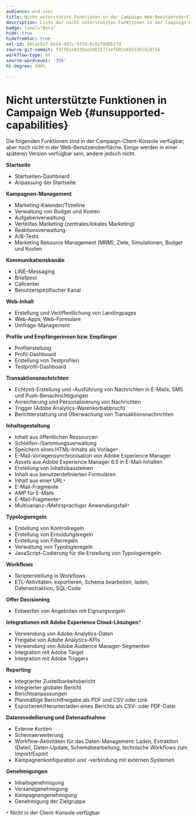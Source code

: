 ```yaml
---
audience: end-user
title: Nicht unterstützte Funktionen in der Campaign Web-Benutzeroberfläche
description: Liste der nicht unterstützten Funktionen in der Campaign Web-Benutzeroberfläche
badge: label="Beta"
hide: true
hidefromtoc: true
exl-id: 4bcac01f-be1d-497c-937d-0c82f0d6b17d
source-git-commit: f4ffb1e033dae3d631772ef602e48e336c8c0f16
workflow-type: ht
source-wordcount: '350'
ht-degree: 100%

---
```


# Nicht unterstützte Funktionen in Campaign Web {#unsupported-capabilities}

Die folgenden Funktionen sind in der Campaign-Client-Konsole verfügbar, aber noch nicht in der Web-Benutzeroberfläche. Einige werden in einer späteren Version verfügbar sein, andere jedoch nicht.

**Startseite**

* Startseiten-Dashboard
* Anpassung der Startseite

**Kampagnen-Management**

* Marketing-Kalender/Timeline
* Verwaltung von Budget und Kosten
* Aufgabenverwaltung
* Verteiltes Marketing (zentrales/lokales Marketing)
* Reaktionsverwaltung
* A/B-Tests
* Marketing Resource Management (MRM), Ziele, Simulationen, Budget und Kosten

**Kommunikationskanäle**

* LINE-Messaging
* Briefpost
* Callcenter
* Benutzerspezifischer Kanal

**Web-Inhalt**

* Erstellung und Veröffentlichung von Landingpages
* Web-Apps, Web-Formulare
* Umfrage-Management

**Profile und Empfängerinnen bzw. Empfänger**

* Profilerstellung
* Profil-Dashboard
* Erstellung von Testprofilen
* Testprofil-Dashboard

**Transaktionsnachrichten**

* Echtzeit-Erstellung und -Ausführung von Nachrichten in E-Mails, SMS und Push-Benachrichtigungen
* Anreicherung und Personalisierung von Nachrichten
* Trigger (Adobe Analytics-Warenkorbabbruch)
* Berichterstattung und Überwachung von Transaktionsnachrichten

**Inhaltsgestaltung**

* Inhalt aus öffentlichen Ressourcen
* Schleifen-/Sammlungsverwaltung
* Speichern eines HTML-Inhalts als Vorlage`*`
* E-Mail-Vorlagensynchronisation von Adobe Experience Manager
* Assets aus Adobe Experience Manager 6.5 in E-Mail-Inhalten
* Erstellung von Inhaltsbausteinen
* Inhalt aus benutzerdefinierten Formularen
* Inhalt aus einer URL`*`
* E-Mail-Fragmente
* AMP für E-Mails
* E-Mail-Fragmente`*`
* Multivarianz-/Mehrsprachiger Anwendungsfall`*`

**Typologieregeln**

* Erstellung von Kontrollregeln
* Erstellung von Ermüdungsregeln
* Erstellung von Filterregeln
* Verwaltung von Typologieregeln
* JavaScript-Codierung für die Erstellung von Typologieregeln

**Workflows**

* Skripterstellung in Workflows
* ETL-Aktivitäten: exportieren, Schema bearbeiten, laden, Datenextraktion, SQL-Code

**Offer Decisioning**

* Entwerfen von Angeboten mit Eignungsregeln

**Integrationen mit Adobe Experience Cloud-Lösungen***

* Verwendung von Adobe Analytics-Daten
* Freigabe von Adobe Analytics-KPIs
* Verwendung von Adobe Audience Manager-Segmenten
* Integration mit Adobe Target
* Integration mit Adobe Triggers

**Reporting**

* Integrierter Zustellbarkeitsbericht
* Integrierter globaler Bericht
* Berichtsanpassungen
* Planmäßige Berichtfreigabe als PDF und CSV oder Link
* Exportieren/Herunterladen eines Berichts als CSV- oder PDF-Datei 

**Datenmodellierung und Datenaufnahme**

* Externe Konten
* Schemaerweiterung
* Workflow-Aktivitäten für das Daten-Management: Laden, Extraktion (Datei), Daten-Update, Schemabearbeitung, technische Workflows zum Import/Export
* Kampagnenkonfiguration und -verbindung mit externen Systemen

**Genehmigungen**

* Inhaltsgenehmigung
* Versandgenehmigung
* Kampagnengenehmigung
* Genehmigung der Zielgruppe


`*` Nicht in der Client-Konsole verfügbar
